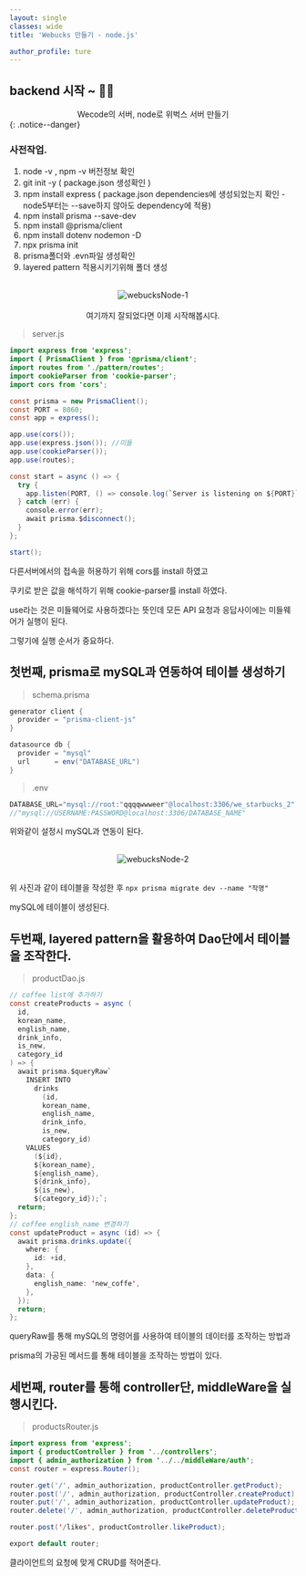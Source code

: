 ```yaml
---
layout: single
classes: wide
title: 'Webucks 만들기 - node.js'

author_profile: ture
---
```


## backend 시작 ~ 🧑‍💻

<center>Wecode의 서버, node로 위벅스 서버 만들기</center>
{: .notice--danger}

### 사전작업.

1. node -v , npm -v 버전정보 확인
2. git init -y ( package.json 생성확인 )
3. npm install express ( package.json dependencies에 생성되었는지 확인 - node5부터는 --save하지 않아도 dependency에 적용)
4. npm install prisma --save-dev
5. npm install @prisma/client
6. npm install dotenv nodemon -D
7. npx prisma init
8. prisma폴더와 .evn파일 생성확인
9. layered pattern 적용시키기위해 폴더 생성

<br>
<center><img src="../images/2021-10-27-first/webucksNode-1.png" alt="webucksNode-1"  /></center>
<br>

<center>여기까지 잘되었다면 이제 시작해봅시다.</center>

> server.js

```java
import express from 'express';
import { PrismaClient } from '@prisma/client';
import routes from './pattern/routes';
import cookieParser from 'cookie-parser';
import cors from 'cors';

const prisma = new PrismaClient();
const PORT = 8060;
const app = express();

app.use(cors());
app.use(express.json()); //미들
app.use(cookieParser());
app.use(routes);

const start = async () => {
  try {
    app.listen(PORT, () => console.log(`Server is listening on ${PORT}`));
  } catch (err) {
    console.error(err);
    await prisma.$disconnect();
  }
};

start();
```

다른서버에서의 접속을 허용하기 위해 cors를 install 하였고

쿠키로 받은 값을 해석하기 위해 cookie-parser를 install 하였다.

use라는 것은 미들웨어로 사용하겠다는 뜻인데 모든 API 요청과 응답사이에는 미들웨어가 실행이 된다.

그렇기에 실행 순서가 중요하다.

## 첫번째, prisma로 mySQL과 연동하여 테이블 생성하기

> schema.prisma

```java
generator client {
  provider = "prisma-client-js"
}

datasource db {
  provider = "mysql"
  url      = env("DATABASE_URL")
}
```

> .env

```java
DATABASE_URL="mysql://root:"qqqqwwweer"@localhost:3306/we_starbucks_2"
//"mysql://USERNAME:PASSWORD@localhost:3306/DATABASE_NAME"
```

위와같이 설정시 mySQL과 연동이 된다.

<br>
<center><img src="../images/2021-10-27-first/webucksNode-2.png" alt="webucksNode-2"  /></center>
<br>

위 사진과 같이 테이블을 작성한 후 `npx prisma migrate dev --name "작명"`

mySQL에 테이블이 생성된다.

## 두번째, layered pattern을 활용하여 Dao단에서 테이블을 조작한다.

> productDao.js

```java
// coffee list에 추가하기
const createProducts = async (
  id,
  korean_name,
  english_name,
  drink_info,
  is_new,
  category_id
) => {
  await prisma.$queryRaw`
    INSERT INTO
      drinks
        (id,
        korean_name,
        english_name,
        drink_info,
        is_new,
        category_id)
    VALUES
      (${id},
      ${korean_name},
      ${english_name},
      ${drink_info},
      ${is_new},
      ${category_id});`;
  return;
};
// coffee english_name 변경하기
const updateProduct = async (id) => {
  await prisma.drinks.update({
    where: {
      id: +id,
    },
    data: {
      english_name: 'new_coffe',
    },
  });
  return;
};
```

queryRaw를 통해 mySQL의 명령어를 사용하여 테이블의 데이터를 조작하는 방법과

prisma의 가공된 메서드를 통해 테이블을 조작하는 방법이 있다.

## 세번째, router를 통해 controller단, middleWare을 실행시킨다.

> productsRouter.js

```java
import express from 'express';
import { productController } from '../controllers';
import { admin_authorization } from '../../middleWare/auth';
const router = express.Router();

router.get('/', admin_authorization, productController.getProduct);
router.post('/', admin_authorization, productController.createProduct);
router.put('/', admin_authorization, productController.updateProduct);
router.delete('/', admin_authorization, productController.deleteProduct);

router.post('/likes', productController.likeProduct);

export default router;
```

클라이언트의 요청에 맞게 CRUD를 적어준다.
